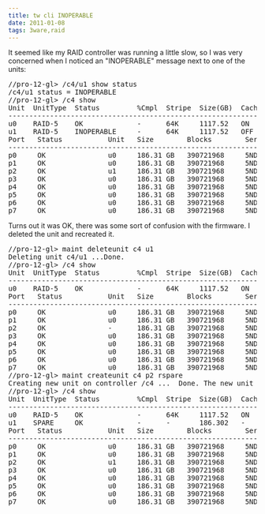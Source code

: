 ```yaml
---
title: tw cli INOPERABLE
date: 2011-01-08
tags: 3ware,raid
---
```

It seemed like my RAID controller was running a little slow, so I was very concerned when I noticed an "INOPERABLE" message next to one of the units:

<pre class="sh_sh">
//pro-12-gl> /c4/u1 show status
/c4/u1 status = INOPERABLE
//pro-12-gl> /c4 show
Unit  UnitType  Status         %Cmpl  Stripe  Size(GB)  Cache  AVerify  IgnECC
------------------------------------------------------------------------------
u0    RAID-5    OK             -      64K     1117.52   ON     OFF      OFF
u1    RAID-5    INOPERABLE     -      64K     1117.52   OFF    OFF      OFF
Port   Status           Unit   Size        Blocks        Serial
---------------------------------------------------------------
p0     OK               u0     186.31 GB   390721968     5ND0V5PF
p1     OK               u0     186.31 GB   390721968     5ND0V5NX
p2     OK               u1     186.31 GB   390721968     5ND0VJLN
p3     OK               u0     186.31 GB   390721968     5ND0X7S6
p4     OK               u0     186.31 GB   390721968     5ND0XCVK
p5     OK               u0     186.31 GB   390721968     5ND0WGL6
p6     OK               u0     186.31 GB   390721968     5ND0Y5E0
p7     OK               u0     186.31 GB   390721968     5ND0X93L
</pre>

Turns out it was OK, there was some sort of confusion with the firmware. I deleted the unit and recreated it.

<pre class="sh_sh">
//pro-12-gl> maint deleteunit c4 u1
Deleting unit c4/u1 ...Done.
//pro-12-gl> /c4 show
Unit  UnitType  Status         %Cmpl  Stripe  Size(GB)  Cache  AVerify  IgnECC
------------------------------------------------------------------------------
u0    RAID-5    OK             -      64K     1117.52   ON     OFF      OFF
Port   Status           Unit   Size        Blocks        Serial
---------------------------------------------------------------
p0     OK               u0     186.31 GB   390721968     5ND0V5PF
p1     OK               u0     186.31 GB   390721968     5ND0V5NX
p2     OK               -      186.31 GB   390721968     5ND0VJLN
p3     OK               u0     186.31 GB   390721968     5ND0X7S6
p4     OK               u0     186.31 GB   390721968     5ND0XCVK
p5     OK               u0     186.31 GB   390721968     5ND0WGL6
p6     OK               u0     186.31 GB   390721968     5ND0Y5E0
p7     OK               u0     186.31 GB   390721968     5ND0X93L
//pro-12-gl> maint createunit c4 p2 rspare
Creating new unit on controller /c4 ...  Done. The new unit is /c4/u1.
//pro-12-gl> /c4 show
Unit  UnitType  Status         %Cmpl  Stripe  Size(GB)  Cache  AVerify  IgnECC
------------------------------------------------------------------------------
u0    RAID-5    OK             -      64K     1117.52   ON     OFF      OFF
u1    SPARE     OK             -      -       186.302   -      OFF      -
Port   Status           Unit   Size        Blocks        Serial
---------------------------------------------------------------
p0     OK               u0     186.31 GB   390721968     5ND0V5PF
p1     OK               u0     186.31 GB   390721968     5ND0V5NX
p2     OK               u1     186.31 GB   390721968     5ND0VJLN
p3     OK               u0     186.31 GB   390721968     5ND0X7S6
p4     OK               u0     186.31 GB   390721968     5ND0XCVK
p5     OK               u0     186.31 GB   390721968     5ND0WGL6
p6     OK               u0     186.31 GB   390721968     5ND0Y5E0
p7     OK               u0     186.31 GB   390721968     5ND0X93L
</pre>

